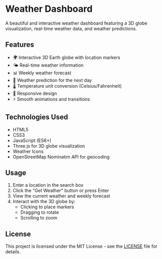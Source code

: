 # Weather Dashboard

A beautiful and interactive weather dashboard featuring a 3D globe visualization, real-time weather data, and weather predictions.

## Features

- 🌍 Interactive 3D Earth globe with location markers
- 🌤️ Real-time weather information
- 📊 Weekly weather forecast
- 🔮 Weather prediction for the next day
- 🌡️ Temperature unit conversion (Celsius/Fahrenheit)
- 📱 Responsive design
- ⚡ Smooth animations and transitions

## Technologies Used

- HTML5
- CSS3
- JavaScript (ES6+)
- Three.js for 3D globe visualization
- Weather Icons
- OpenStreetMap Nominatim API for geocoding


## Usage

1. Enter a location in the search box
2. Click the "Get Weather" button or press Enter
3. View the current weather and weekly forecast
4. Interact with the 3D globe by:
   - Clicking to place markers
   - Dragging to rotate
   - Scrolling to zoom

## License

This project is licensed under the MIT License - see the [LICENSE](LICENSE) file for details. 
